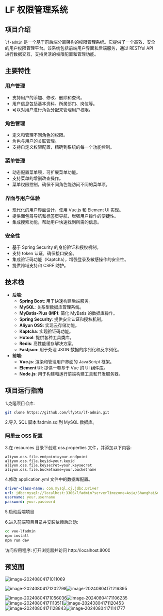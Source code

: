 # LF 权限管理系统

## 项目介绍

`lf-admin` 是一个基于前后端分离架构的权限管理系统。它提供了一个高效、安全的用户权限管理平台。该系统包括前端用户界面和后端服务，通过 RESTful API 进行数据交互，支持灵活的权限配置和管理功能。

## 主要特性

### 用户管理

- 支持用户的添加、修改、删除和查询。
- 用户信息包括基本资料、所属部门、岗位等。
- 可以对用户进行角色分配来管理用户权限。

### 角色管理

- 定义和管理不同角色的权限。
- 角色与用户的关联管理。
- 支持自定义权限配置，精确到系统的每一个功能控制。

### 菜单管理

- 动态配置菜单项，可扩展菜单功能。
- 支持菜单的增删改查操作。
- 菜单权限控制，确保不同角色能访问不同的菜单项。

### 界面与用户体验

- 现代化的用户界面设计，使用 Vue.js 和 Element UI 实现。
- 提供面包屑导航和标签页导航，增强用户操作的便捷性。
- 集成搜索功能，帮助用户快速找到所需的信息。

### 安全性

- 基于 Spring Security 的身份验证和授权机制。
- 支持 token 认证，确保接口安全。
- 集成验证码功能（Kaptcha），增强登录及敏感操作的安全性。
- 提供跨域支持和 CSRF 防护。

## 技术栈

- **后端**:
  - **Spring Boot**: 用于快速构建后端服务。
  - **MySQL**: 关系型数据库管理系统。
  - **MyBatis-Plus (MP)**: 简化 MyBatis 的数据库操作。
  - **Spring Security**: 提供安全认证和授权机制。
  - **Aliyun OSS**: 实现云存储功能。
  - **Kaptcha**: 实现验证码功能。
  - **Hutool**: 提供各种工具类库。
  - **Redis**: 高性能缓存解决方案。
  - **Fastjson**: 用于处理 JSON 数据的序列化和反序列化。
- **前端**:
  - **Vue.js**: 渲染和管理用户界面的 JavaScript 框架。
  - **Element UI**: 提供一套基于 Vue 的 UI 组件库。
  - **Node.js**: 用于构建和运行前端构建工具和开发服务器。



## 项目运行指南

1.克隆项目仓库:

```bash
git clone https://github.com/lfybtx/lf-admin.git
```

2.导入 SQL 脚本lfadmin.sql到 MySQL 数据库。

### 阿里云 OSS 配置

3.在 resources 目录下创建 oss.properties 文件，并添加以下内容:

``` properties
aliyun.oss.file.endpoint=your.endpoint
aliyun.oss.file.keyid=your.keyid
aliyun.oss.file.keysecret=your.keysecret
aliyun.oss.file.bucketname=your.bucketname
```
4.修改 application.yml 文件中的数据库配置。

```yml
driver-class-name: com.mysql.cj.jdbc.Driver
url: jdbc:mysql://localhost:3306/lfadmin?serverTimezone=Asia/Shanghai&useUnicode=true&characterEncoding=utf-8&zeroDateTimeBehavior=convertToNull&useSSL=false&allowPublicKeyRetrieval=true
username: your.username
password: your.password
```
5.启动后端项目

6.进入前端项目目录并安装依赖后启动:
```bash
cd vue-lfadmin
npm install
npm run dev
```
访问应用程序:
打开浏览器并访问 http://localhost:8000

## 预览图

![image-20240804171011069](C:\Users\12785\AppData\Roaming\Typora\typora-user-images\image-20240804171011069.png)

![image-20240804171202798](C:\Users\12785\AppData\Roaming\Typora\typora-user-images\image-20240804171202798.png)![image-20240804171216395](C:\Users\12785\AppData\Roaming\Typora\typora-user-images\image-20240804171216395.png)

![image-20240804171056036](C:\Users\12785\AppData\Roaming\Typora\typora-user-images\image-20240804171056036.png)![image-20240804171106235](C:\Users\12785\AppData\Roaming\Typora\typora-user-images\image-20240804171106235.png)![image-20240804171113511](C:\Users\12785\AppData\Roaming\Typora\typora-user-images\image-20240804171113511.png)![image-20240804171120453](C:\Users\12785\AppData\Roaming\Typora\typora-user-images\image-20240804171120453.png)![image-20240804171128843](C:\Users\12785\AppData\Roaming\Typora\typora-user-images\image-20240804171128843.png)![image-20240804171141777](C:\Users\12785\AppData\Roaming\Typora\typora-user-images\image-20240804171141777.png)

